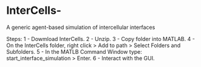 # InterCells-
A generic agent-based simulation of intercellular interfaces

Steps:
1 - Dowmload InterCells.
2 - Unzip.
3 - Copy folder into MATLAB.
4 - On the InterCells folder, right click > Add to path > Select Folders and Subfolders.
5 - In the MATLB Command Window type: start_interface_simulation > Enter.
6 - Interact with the GUI.

